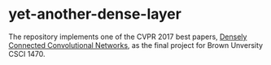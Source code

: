 # yet-another-dense-layer
The repository implements one of the CVPR 2017 best papers, [Densely Connected Convolutional Networks](https://arxiv.org/pdf/1608.06993v5.pdf), as the final project for Brown Unversity CSCI 1470.
